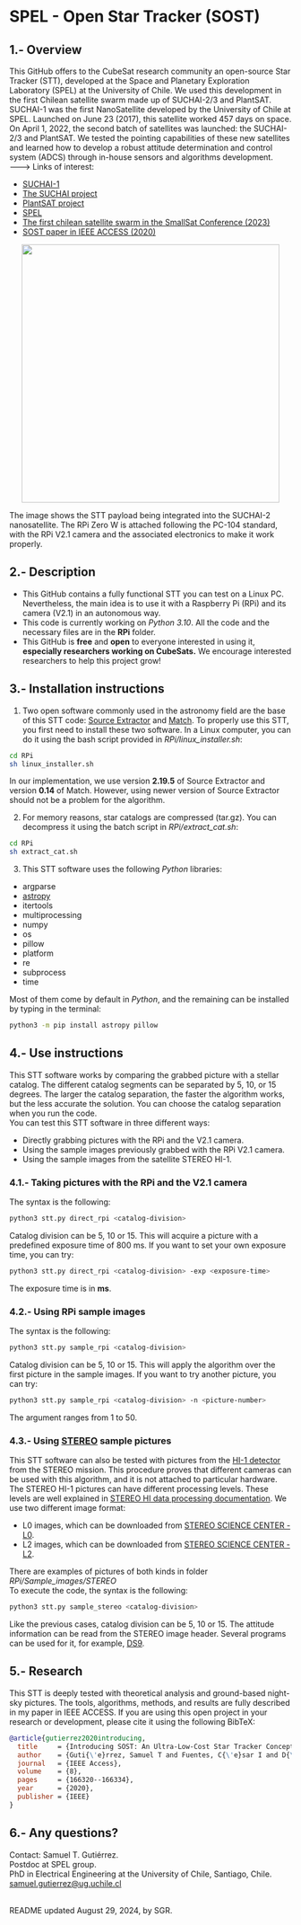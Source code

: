 # SPEL - Open Star Tracker (SOST)

## 1.- Overview

This GitHub offers to the CubeSat research community an open-source Star Tracker (STT), 
developed at the Space and Planetary Exploration Laboratory (SPEL) at the University of Chile. 
We used this development in the first Chilean satellite swarm made up of SUCHAI-2/3 and PlantSAT. <br/>
SUCHAI-1 was the first NanoSatellite developed by the University of Chile at SPEL. Launched on June 23 (2017), this satellite 
worked 457 days on space. On April 1, 2022, the second batch of satellites was launched: the SUCHAI-2/3 and PlantSAT.
We tested the pointing capabilities of these new satellites and learned how to develop a robust attitude
determination and control system (ADCS) through in-house sensors and algorithms development. <br/>
---> Links of interest:
- [SUCHAI-1](http://ingenieria.uchile.cl/noticias/144476/suchai-ha-dado-mas-de-5-mil-vueltas-a-la-tierra-en-su-primer-ano) <br/>
- [The SUCHAI project](http://spel.ing.uchile.cl) <br/>
- [PlantSAT project](https://plantsat.spel.cl/) <br/>
- [SPEL](https://spel.cl/) <br/>
- [The first chilean satellite swarm in the SmallSat Conference (2023)](https://digitalcommons.usu.edu/smallsat/2023/all2023/56/) <br/>
- [SOST paper in IEEE ACCESS (2020)](https://ieeexplore.ieee.org/document/9179736) <br/>
 
<p align="center">
  <img src="https://github.com/spel-uchile/Star_Tracker/blob/master/STT_SUCHAI2.jpg" width="460"/>
</p>
The image shows the STT payload being integrated into the SUCHAI-2 nanosatellite. The RPi Zero W is attached following 
the PC-104 standard, with the RPi V2.1 camera and the associated electronics to make it work properly.

## 2.- Description

- This GitHub contains a fully functional STT you can test on a Linux PC. Nevertheless, the main idea 
is to use it with a Raspberry Pi (RPi) and its camera (V2.1) in an autonomous way.
- This code is currently working on *Python 3.10*. All the code and the necessary files are in the **RPi** folder.
- This GitHub is **free** and **open** to everyone interested in using it, **especially researchers working on CubeSats.** 
We encourage interested researchers to help this project grow!

## 3.- Installation instructions

1. Two open software commonly used in the astronomy field are the base of this STT code: [Source Extractor](https://www.astromatic.net/software/sextractor)
and [Match](http://spiff.rit.edu/match/). To properly use this STT, you first need to install these two software. In a Linux computer, you 
can do it using the bash script provided in *RPi/linux_installer.sh*: <br />
```bash
cd RPi
sh linux_installer.sh
```
In our implementation, we use version **2.19.5** of Source Extractor and version **0.14** of Match. However, using
newer version of Source Extractor should not be a problem for the algorithm. <br />

2. For memory reasons, star catalogs are compressed (tar.gz). You can decompress it using the batch script
in *RPi/extract_cat.sh*: <br />
```bash
cd RPi
sh extract_cat.sh
```

3. This STT software uses the following *Python* libraries:
- argparse
- [astropy](http://www.astropy.org)
- itertools
- multiprocessing
- numpy
- os
- pillow
- platform
- re
- subprocess
- time

Most of them come by default in *Python*, and the remaining can be installed by typing in the terminal:
```bash
python3 -m pip install astropy pillow
```

## 4.- Use instructions

This STT software works by comparing the grabbed picture with a stellar catalog. The different catalog segments can 
be separated by 5, 10, or 15 degrees. The larger the catalog separation, the faster the algorithm works, but the 
less accurate the solution. You can choose the catalog separation when you run the code. <br />
You can test this STT software in three different ways:
- Directly grabbing pictures with the RPi and the V2.1 camera.
- Using the sample images previously grabbed with the RPi V2.1 camera.
- Using the sample images from the satellite STEREO HI-1.

### 4.1.- Taking pictures with the RPi and the V2.1 camera
The syntax is the following:
```bash
python3 stt.py direct_rpi <catalog-division>
```
Catalog division can be 5, 10 or 15. This will acquire a picture with a predefined exposure time of 800 ms. If you 
want to set your own exposure time, you can try:
```bash
python3 stt.py direct_rpi <catalog-division> -exp <exposure-time>
```
The exposure time is in **ms**.

### 4.2.- Using RPi sample images
The syntax is the following:
```bash
python3 stt.py sample_rpi <catalog-division>
```
Catalog division can be 5, 10 or 15. This will apply the algorithm over the first picture in the sample images. If you 
want to try another picture, you can try:
```bash
python3 stt.py sample_rpi <catalog-division> -n <picture-number>
```
The argument <picture-number> ranges from 1 to 50.

### 4.3.- Using [STEREO](https://stereo.gsfc.nasa.gov/) sample pictures

This STT software can also be tested with pictures from the [HI-1 detector](http://www.stereo.rl.ac.uk/) from the STEREO mission. This procedure 
proves that different cameras can be used with this algorithm, and it is not attached to particular hardware. <br />
The STEREO HI-1 pictures can have different processing levels. These levels are well explained 
in [STEREO HI data processing documentation](https://www.ukssdc.ac.uk/solar/stereo/documentation/HI_processing.html). We use two different image format:

- L0 images, which can be downloaded from [STEREO SCIENCE CENTER - L0](https://stereo-ssc.nascom.nasa.gov/pub/ins_data/secchi/L0/a/img/hi_1/).
- L2 images, which can be downloaded from [STEREO SCIENCE CENTER - L2](https://stereo-ssc.nascom.nasa.gov/pub/ins_data/secchi_hi/L2/a/img/hi_1/).

There are examples of pictures of both kinds in folder *RPi/Sample_images/STEREO* <br />
To execute the code, the syntax is the following:
```bash
python3 stt.py sample_stereo <catalog-division>
```
Like the previous cases, catalog division can be 5, 10 or 15. The attitude information can be read from the STEREO 
image header. Several programs can be used for it, for example, [DS9](https://sites.google.com/cfa.harvard.edu/saoimageds9).

## 5.- Research

This STT is deeply tested with theoretical analysis and ground-based night-sky pictures. 
The tools, algorithms, methods, and results are fully described in my paper in IEEE ACCESS.
If you are using this open project in your research or development, please cite it using the following BibTeX:
```bibtex
@article{gutierrez2020introducing,
  title     = {Introducing SOST: An Ultra-Low-Cost Star Tracker Concept Based on a Raspberry Pi and Open-Source Astronomy Software},
  author    = {Guti{\'e}rrez, Samuel T and Fuentes, C{\'e}sar I and D{\'\i}az, Marcos A},
  journal   = {IEEE Access},
  volume    = {8},
  pages     = {166320--166334},
  year      = {2020},
  publisher = {IEEE}
}
```

## 6.- Any questions?

Contact: Samuel T. Gutiérrez. <br />
Postdoc at SPEL group. <br />
PhD in Electrical Engineering at the University of Chile, Santiago, Chile. <br />
samuel.gutierrez@ug.uchile.cl

<br />
README updated August 29, 2024, by SGR.
